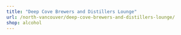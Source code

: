 ```yaml
---
title: "Deep Cove Brewers and Distillers Lounge"
url: /north-vancouver/deep-cove-brewers-and-distillers-lounge/
shop: alcohol
---
```

